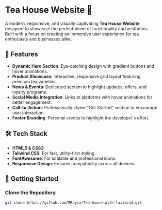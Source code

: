 # Tea House Website 🌱

A modern, responsive, and visually captivating **Tea House Website** designed to showcase the perfect blend of functionality and aesthetics. Built with a focus on creating an immersive user experience for tea enthusiasts and businesses alike.

## 🌟 Features

- **Dynamic Hero Section**: Eye-catching design with gradient buttons and hover animations.
- **Product Showcase**: Interactive, responsive grid layout featuring premium tea varieties.
- **News & Events**: Dedicated section to highlight updates, offers, and loyalty programs.
- **Social Media Integration**: Links to platforms with hover animations for better engagement.
- **Call-to-Action**: Professionally styled "Get Started" section to encourage user interaction.
- **Footer Branding**: Personal credits to highlight the developer's effort.

## 🛠️ Tech Stack

- **HTML5 & CSS3**
- **Tailwind CSS**: For fast, utility-first styling.
- **FontAwesome**: For scalable and professional icons.
- **Responsive Design**: Ensures compatibility across all devices.

## 🚀 Getting Started

### Clone the Repository
```bash
git clone https://github.com/MRaysa/Tea-house-with-tailwind.git


